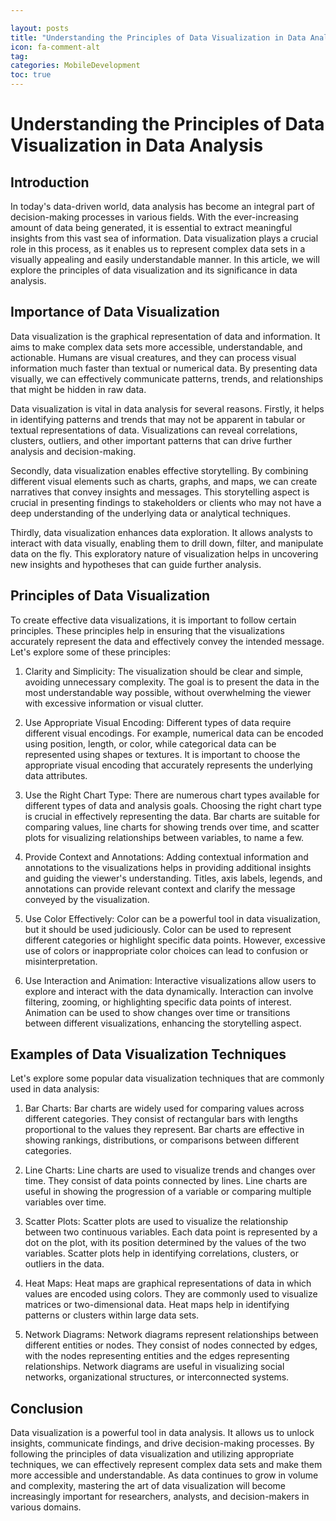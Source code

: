 ```yaml
---

layout: posts
title: "Understanding the Principles of Data Visualization in Data Analysis"
icon: fa-comment-alt
tag:      
categories: MobileDevelopment
toc: true
---
```




# Understanding the Principles of Data Visualization in Data Analysis

## Introduction

In today's data-driven world, data analysis has become an integral part of decision-making processes in various fields. With the ever-increasing amount of data being generated, it is essential to extract meaningful insights from this vast sea of information. Data visualization plays a crucial role in this process, as it enables us to represent complex data sets in a visually appealing and easily understandable manner. In this article, we will explore the principles of data visualization and its significance in data analysis.

## Importance of Data Visualization

Data visualization is the graphical representation of data and information. It aims to make complex data sets more accessible, understandable, and actionable. Humans are visual creatures, and they can process visual information much faster than textual or numerical data. By presenting data visually, we can effectively communicate patterns, trends, and relationships that might be hidden in raw data.

Data visualization is vital in data analysis for several reasons. Firstly, it helps in identifying patterns and trends that may not be apparent in tabular or textual representations of data. Visualizations can reveal correlations, clusters, outliers, and other important patterns that can drive further analysis and decision-making.

Secondly, data visualization enables effective storytelling. By combining different visual elements such as charts, graphs, and maps, we can create narratives that convey insights and messages. This storytelling aspect is crucial in presenting findings to stakeholders or clients who may not have a deep understanding of the underlying data or analytical techniques.

Thirdly, data visualization enhances data exploration. It allows analysts to interact with data visually, enabling them to drill down, filter, and manipulate data on the fly. This exploratory nature of visualization helps in uncovering new insights and hypotheses that can guide further analysis.

## Principles of Data Visualization

To create effective data visualizations, it is important to follow certain principles. These principles help in ensuring that the visualizations accurately represent the data and effectively convey the intended message. Let's explore some of these principles:

1. Clarity and Simplicity: The visualization should be clear and simple, avoiding unnecessary complexity. The goal is to present the data in the most understandable way possible, without overwhelming the viewer with excessive information or visual clutter.

2. Use Appropriate Visual Encoding: Different types of data require different visual encodings. For example, numerical data can be encoded using position, length, or color, while categorical data can be represented using shapes or textures. It is important to choose the appropriate visual encoding that accurately represents the underlying data attributes.

3. Use the Right Chart Type: There are numerous chart types available for different types of data and analysis goals. Choosing the right chart type is crucial in effectively representing the data. Bar charts are suitable for comparing values, line charts for showing trends over time, and scatter plots for visualizing relationships between variables, to name a few.

4. Provide Context and Annotations: Adding contextual information and annotations to the visualizations helps in providing additional insights and guiding the viewer's understanding. Titles, axis labels, legends, and annotations can provide relevant context and clarify the message conveyed by the visualization.

5. Use Color Effectively: Color can be a powerful tool in data visualization, but it should be used judiciously. Color can be used to represent different categories or highlight specific data points. However, excessive use of colors or inappropriate color choices can lead to confusion or misinterpretation.

6. Use Interaction and Animation: Interactive visualizations allow users to explore and interact with the data dynamically. Interaction can involve filtering, zooming, or highlighting specific data points of interest. Animation can be used to show changes over time or transitions between different visualizations, enhancing the storytelling aspect.

## Examples of Data Visualization Techniques

Let's explore some popular data visualization techniques that are commonly used in data analysis:

1. Bar Charts: Bar charts are widely used for comparing values across different categories. They consist of rectangular bars with lengths proportional to the values they represent. Bar charts are effective in showing rankings, distributions, or comparisons between different categories.

2. Line Charts: Line charts are used to visualize trends and changes over time. They consist of data points connected by lines. Line charts are useful in showing the progression of a variable or comparing multiple variables over time.

3. Scatter Plots: Scatter plots are used to visualize the relationship between two continuous variables. Each data point is represented by a dot on the plot, with its position determined by the values of the two variables. Scatter plots help in identifying correlations, clusters, or outliers in the data.

4. Heat Maps: Heat maps are graphical representations of data in which values are encoded using colors. They are commonly used to visualize matrices or two-dimensional data. Heat maps help in identifying patterns or clusters within large data sets.

5. Network Diagrams: Network diagrams represent relationships between different entities or nodes. They consist of nodes connected by edges, with the nodes representing entities and the edges representing relationships. Network diagrams are useful in visualizing social networks, organizational structures, or interconnected systems.

## Conclusion

Data visualization is a powerful tool in data analysis. It allows us to unlock insights, communicate findings, and drive decision-making processes. By following the principles of data visualization and utilizing appropriate techniques, we can effectively represent complex data sets and make them more accessible and understandable. As data continues to grow in volume and complexity, mastering the art of data visualization will become increasingly important for researchers, analysts, and decision-makers in various domains.